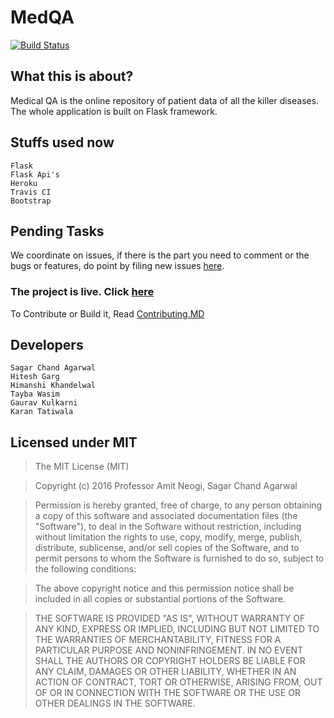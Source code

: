 
# MedQA

[![Build Status](https://travis-ci.org/MedQA/medqa.svg?branch=master)](https://travis-ci.org/MedQA/medqa)

## What this is about?
Medical QA is the online repository of patient data of all the killer diseases.
The whole application is built on Flask framework.


## Stuffs used now
```
Flask
Flask Api's
Heroku
Travis CI
Bootstrap
```

## Pending Tasks

We coordinate on issues, if there is the part you need to comment or the bugs or features,
do point by filing new issues [here](https://github.com/medqa/medqa/issues).

### The project is live. Click [here](https://medqa.herokuapp.com/)  

To Contribute or Build it, Read [Contributing.MD](CONTRIBUTING.MD)

## Developers
```
Sagar Chand Agarwal
Hitesh Garg
Himanshi Khandelwal
Tayba Wasim
Gaurav Kulkarni
Karan Tatiwala
```

## Licensed under MIT
>The MIT License (MIT)

>Copyright (c) 2016 Professor Amit Neogi, Sagar Chand Agarwal

>Permission is hereby granted, free of charge, to any person obtaining a copy of this software and associated documentation files (the "Software"), to deal in the Software without restriction, including without limitation the rights to use, copy, modify, merge, publish, distribute, sublicense, and/or sell copies of the Software, and to permit persons to whom the Software is furnished to do so, subject to the following conditions:

>The above copyright notice and this permission notice shall be included in all copies or substantial portions of the Software.

>THE SOFTWARE IS PROVIDED "AS IS", WITHOUT WARRANTY OF ANY KIND, EXPRESS OR IMPLIED, INCLUDING BUT NOT LIMITED TO THE WARRANTIES OF MERCHANTABILITY, FITNESS FOR A PARTICULAR PURPOSE AND NONINFRINGEMENT. IN NO EVENT SHALL THE AUTHORS OR COPYRIGHT HOLDERS BE LIABLE FOR ANY CLAIM, DAMAGES OR OTHER LIABILITY, WHETHER IN AN ACTION OF CONTRACT, TORT OR OTHERWISE, ARISING FROM, OUT OF OR IN CONNECTION WITH THE SOFTWARE OR THE USE OR OTHER DEALINGS IN THE SOFTWARE.
